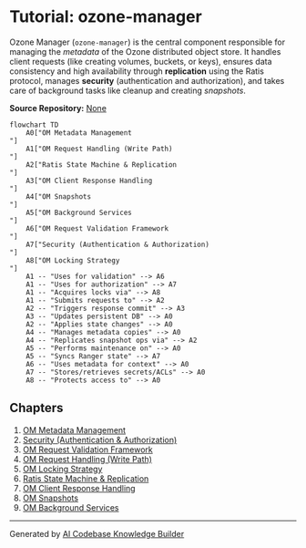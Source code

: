 # Tutorial: ozone-manager

Ozone Manager (`ozone-manager`) is the central component responsible for managing the *metadata* of the Ozone distributed object store.
It handles client requests (like creating volumes, buckets, or keys), ensures data consistency and high availability through **replication** using the Ratis protocol, manages **security** (authentication and authorization), and takes care of background tasks like cleanup and creating *snapshots*.


**Source Repository:** [None](None)

```mermaid
flowchart TD
    A0["OM Metadata Management
"]
    A1["OM Request Handling (Write Path)
"]
    A2["Ratis State Machine & Replication
"]
    A3["OM Client Response Handling
"]
    A4["OM Snapshots
"]
    A5["OM Background Services
"]
    A6["OM Request Validation Framework
"]
    A7["Security (Authentication & Authorization)
"]
    A8["OM Locking Strategy
"]
    A1 -- "Uses for validation" --> A6
    A1 -- "Uses for authorization" --> A7
    A1 -- "Acquires locks via" --> A8
    A1 -- "Submits requests to" --> A2
    A2 -- "Triggers response commit" --> A3
    A3 -- "Updates persistent DB" --> A0
    A2 -- "Applies state changes" --> A0
    A4 -- "Manages metadata copies" --> A0
    A4 -- "Replicates snapshot ops via" --> A2
    A5 -- "Performs maintenance on" --> A0
    A5 -- "Syncs Ranger state" --> A7
    A6 -- "Uses metadata for context" --> A0
    A7 -- "Stores/retrieves secrets/ACLs" --> A0
    A8 -- "Protects access to" --> A0
```

## Chapters

1. [OM Metadata Management
](01_om_metadata_management_.md)
2. [Security (Authentication & Authorization)
](02_security__authentication___authorization__.md)
3. [OM Request Validation Framework
](03_om_request_validation_framework_.md)
4. [OM Request Handling (Write Path)
](04_om_request_handling__write_path__.md)
5. [OM Locking Strategy
](05_om_locking_strategy_.md)
6. [Ratis State Machine & Replication
](06_ratis_state_machine___replication_.md)
7. [OM Client Response Handling
](07_om_client_response_handling_.md)
8. [OM Snapshots
](08_om_snapshots_.md)
9. [OM Background Services
](09_om_background_services_.md)


---

Generated by [AI Codebase Knowledge Builder](https://github.com/The-Pocket/Tutorial-Codebase-Knowledge)